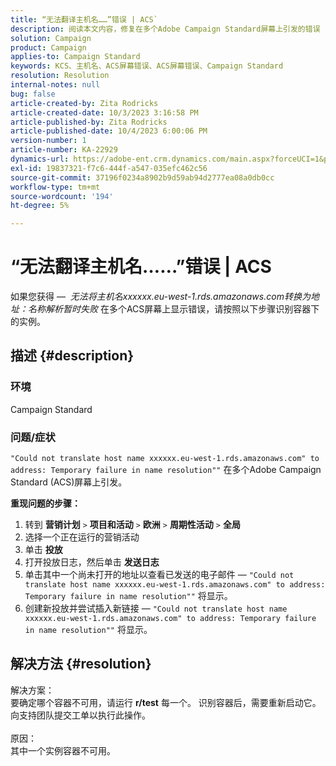 ```yaml
---
title: “无法翻译主机名……”错误 | ACS`
description: 阅读本文内容，修复在多个Adobe Campaign Standard屏幕上引发的错误
solution: Campaign
product: Campaign
applies-to: Campaign Standard
keywords: KCS、主机名、ACS屏幕错误、ACS屏幕错误、Campaign Standard
resolution: Resolution
internal-notes: null
bug: false
article-created-by: Zita Rodricks
article-created-date: 10/3/2023 3:16:58 PM
article-published-by: Zita Rodricks
article-published-date: 10/4/2023 6:00:06 PM
version-number: 1
article-number: KA-22929
dynamics-url: https://adobe-ent.crm.dynamics.com/main.aspx?forceUCI=1&pagetype=entityrecord&etn=knowledgearticle&id=f94f75df-ff61-ee11-be6e-6045bd006268
exl-id: 19837321-f7c6-444f-a547-035efc462c56
source-git-commit: 37196f0234a8902b9d59ab94d2777ea08a0db0cc
workflow-type: tm+mt
source-wordcount: '194'
ht-degree: 5%

---
```


# “无法翻译主机名……”错误 | ACS


如果您获得 —  *无法将主机名xxxxxx.eu-west-1.rds.amazonaws.com转换为地址：名称解析暂时失败* 在多个ACS屏幕上显示错误，请按照以下步骤识别容器下的实例。

## 描述 {#description}


### <b>环境</b>

Campaign Standard



### <b>问题/症状</b>

`"Could not translate host name xxxxxx.eu-west-1.rds.amazonaws.com" to address: Temporary failure in name resolution""` 在多个Adobe Campaign Standard (ACS)屏幕上引发。

<b>重现问题的步骤：</b>

1. 转到 <b>营销计划</b> `>`  <b>项目和活动</b> `>`  <b>欧洲</b> `>`  <b>周期性活动</b> `>`  <b>全局</b>
2. 选择一个正在运行的营销活动
3. 单击 <b>投放</b>
4. 打开投放日志，然后单击 <b>发送日志</b>
5. 单击其中一个尚未打开的地址以查看已发送的电子邮件 —  `"Could not translate host name xxxxxx.eu-west-1.rds.amazonaws.com" to address: Temporary failure in name resolution""` 将显示。
6. 创建新投放并尝试插入新链接 —  `"Could not translate host name xxxxxx.eu-west-1.rds.amazonaws.com" to address: Temporary failure in name resolution""` 将显示。



## 解决方法 {#resolution}

解决方案：<br>
要确定哪个容器不可用，请运行 <b>r/test</b> 每一个。
识别容器后，需要重新启动它。 向支持团队提交工单以执行此操作。
<br><br>原因：<br>
其中一个实例容器不可用。
